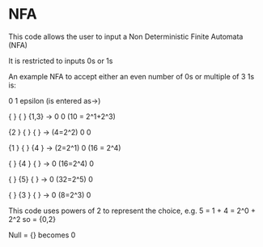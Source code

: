 # NFA
This code allows the user to input a Non Deterministic Finite Automata (NFA)

It is restricted to inputs 0s or 1s

An example NFA to accept either an even number of 0s or multiple of 3 1s is:

0   1   epsilon (is entered as->)

{  } {  }   {1,3} -> 0 0  (10 = 2^1+2^3)

{2 } {  }   {   } -> (4=2^2) 0  0

{1 } {  }   {4  } -> (2=2^1) 0  (16 = 2^4)

{  } {4 }   {   } -> 0 (16=2^4) 0

{  } {5}   {   } -> 0 (32=2^5) 0

{  } {3 }   {   } -> 0 (8=2^3)  0

This code uses powers of 2 to represent the choice, e.g. 5 = 1 + 4 = 2^0 + 2^2 so = {0,2}

Null = {} becomes 0
